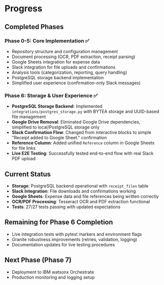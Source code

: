 # Progress

## Completed Phases

### Phase 0-5: Core Implementation ✅
- Repository structure and configuration management
- Document processing (OCR, PDF extraction, receipt parsing)
- Google Sheets integration for expense data
- Slack integration for file uploads and confirmations
- Analysis tools (categorization, reporting, query handling)
- PostgreSQL storage backend implementation
- Simplified user experience (confirmation-only Slack messages)

### Phase 6: Storage & User Experience ✅
- **PostgreSQL Storage Backend**: Implemented `integrations/postgres_storage.py` with BYTEA storage and UUID-based file management
- **Google Drive Removal**: Eliminated Google Drive dependencies, simplified to local/PostgreSQL storage only
- **Slack Confirmation Flow**: Changed from interactive blocks to simple "Receipt added to Google Sheet." confirmation
- **Reference Column**: Added unified `Reference` column in Google Sheets for file links
- **Live E2E Testing**: Successfully tested end-to-end flow with real Slack PDF upload

## Current Status
- **Storage**: PostgreSQL backend operational with `receipt_files` table
- **Slack Integration**: File downloads and confirmations working
- **Google Sheets**: Expense data and file references being written correctly
- **OCR/PDF Processing**: Tesseract OCR and PDF extraction functional
- **Tests**: 27/27 tests passing with updated expectations

## Remaining for Phase 6 Completion
- Live integration tests with pytest markers and environment flags
- Granite robustness improvements (retries, validation, logging)
- Documentation updates for live testing procedures

## Next Phase (Phase 7)
- Deployment to IBM watsonx Orchestrate
- Production monitoring and logging setup
